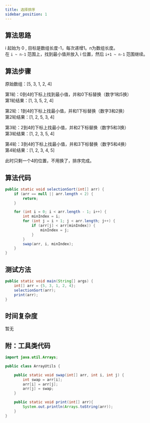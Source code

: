 ```yaml
---
title: 选择排序
sidebar_position: 1
---
```


## 算法思路
i 起始为 0 , 目标是数组长度-1，每次递增1。n为数组长度。  
在 `i ~ n-1` 范围上，找到最小值并放入 i 位置，然后 `i+1 ~ n-1` 范围继续。

## 算法步骤

原始数组：[5, 3, 1, 2, 4]  

第1轮：0到4的下标上找到最小值，并和0下标替换（数字1和5换）  
第1轮结果：[1, 3, 5, 2, 4]

第2轮：1到4的下标上找最小值，并和1下标替换（数字3和2换）  
第2轮结果：[1, 2, 5, 3, 4]

第3轮：2到4的下标上找最小值，并和2下标替换（数字5和3换）  
第3轮结果：[1, 2, 3, 5, 4]

第4轮：3到4的下标上找最小值，并和3下标替换（数字5和4换）  
第4轮结果：[1, 2, 3, 4, 5]

此时只剩一个4的位置，不用换了，排序完成。

## 算法代码
```java
public static void selectionSort(int[] arr) {
    if (arr == null || arr.length < 2) {
        return;
    }

    for (int i = 0; i < arr.length - 1; i++) {
        int minIndex = i;
        for (int j = i + 1; j < arr.length; j++) {
            if (arr[j] < arr[minIndex]) {
                minIndex = j;
            }
        }
        swap(arr, i, minIndex);
    }
}
```

## 测试方法
```java
public static void main(String[] args) {
    int[] arr = {5, 3, 1, 2, 4};
    selectionSort(arr);
    print(arr);
}
```


## 时间复杂度

暂无

## 附：工具类代码
```java title="ArrayUtils.java"
import java.util.Arrays;

public class ArrayUtils {

    public static void swap(int[] arr, int i, int j) {
        int swap = arr[i];
        arr[i] = arr[j];
        arr[j] = swap;
    }

    public static void print(int[] arr){
        System.out.println(Arrays.toString(arr));
    }
}

```